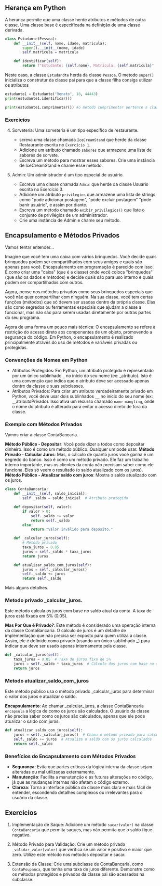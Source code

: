 ## Herança em Python

A herança permite que uma classe herde atributos e métodos de outra classe. Uma classe base é especificada na definição de uma classe derivada.

```python
class Estudante(Pessoa):
    def __init__(self, nome, idade, matricula):
        super().__init__(nome, idade)
        self.matricula = matricula

    def identificar(self):
        return f"Estudante: {self.nome}, Matrícula: {self.matricula}"
```

Neste caso, a classe `Estudandte` herda da classe `Pessoa`. O metodo `super()` inicializa o construtur da classe pai para que a classe filha consiga utilizar os atributos

```python
estudante1 = Estudante("Renato", 18, 44443)
print(estudante1.identificar())

print(estudante1.cumprimentar()) #o metodo cumprimentar pertence a classe Pessoa 
```

### Exercícios

4. Sorveteria: Uma sorveteria é um tipo específico de restaurante. 

    - screva uma classe chamada `IceCreamStand` que herde da classe Restaurante escrita no `Exercício 1`.
    - Adicione um atributo chamado `sabores` que armazene uma lista de sabores de sorvete. 
    - Escreva um método para mostrar esses sabores. Crie uma instância de IceCreamStand e chame esse método.

5. Admin: Um administrador é um tipo especial de usuário. 

    - Escreva uma classe chamada `Admin` que herde da classe Usuario escrita no Exercício 3.
    - Adicione um atributo `privilegios` que armazene uma lista de strings como "pode adicionar postagem", "pode excluir postagem" "pode banir usuário", e assim por diante. 
    - Escreva um método chamado `exibir_privilegios()` que liste o conjunto de privilégios de um administrador. 
    - Crie uma instância de Admin e chame seu método.

## Encapsulamento e Métodos Privados

Vamos tentar entender...

Imagine que você tem uma caixa com vários brinquedos. Você decide quais brinquedos podem ser compartilhados com seus amigos e quais são apenas para você. Encapsulamento em programação é parecido com isso. É como criar uma "caixa" (que é a classe) onde você coloca "brinquedos" (que são os dados e métodos) e decide quais são para uso interno e quais podem ser compartilhados com outros.

Agora, pense nos métodos privados como seus brinquedos especiais que você não quer compartilhar com ninguém. Na sua classe, você tem certas funções (métodos) que só devem ser usadas dentro da própria classe. Elas são como segredos ou ferramentas especiais que ajudam a classe a funcionar, mas não são para serem usadas diretamente por outras partes do seu programa.

Agora de uma forma um pouco mais técnica: O encapsulamento se refere à restrição do acesso direto aos componentes de um objeto, promovendo a segurança do código. Em Python, o encapsulamento é realizado principalmente através do uso de métodos e variáveis privadas ou protegidas.

### Convenções de Nomes em Python

- Atributos Protegidos: Em Python, um atributo protegido é representado por um único sublinhado `_` no início do seu nome (ex: _atributo). Isto é uma convenção que indica que o atributo deve ser acessado apenas dentro da classe e suas subclasses.
- Atributos Privados: Para criar um atributo verdadeiramente privado em Python, você deve usar dois sublinhados `__` no início do seu nome (ex: __atributoPrivado). Isso ativa um recurso chamado `name mangling`, onde o nome do atributo é alterado para evitar o acesso direto de fora da classe.

### Exemplo com Métodos Privados

Vamos criar a classe ContaBancaria.

**Método Público - Depositar**: Você pode dizer a todos como depositar dinheiro. Isso é como um método público. Qualquer um pode usar.
**Método Privado - Calcular Juros**: Mas, o cálculo de quanto juros você ganha é um segredo do banco. Isso é como um método privado. Ele faz um trabalho interno importante, mas os clientes da conta não precisam saber como ele funciona. Eles só veem o resultado (o saldo atualizado com os juros).
**Método Público - Atualizar saldo com juros**: Mostra o saldo atualizado com os juros.

```python
class ContaBancaria:
    def __init__(self, saldo_inicial):
        self._saldo = saldo_inicial  # Atributo protegido

    def depositar(self, valor):
        if valor > 0:
            self._saldo += valor
            return self._saldo
        else:
            return "Valor inválido para depósito."

    def _calcular_juros(self):
        # Método privado
        taxa_juros = 0.05
        juros = self._saldo * taxa_juros
        return juros

    def atualizar_saldo_com_juros(self):
        juros = self._calcular_juros()
        self._saldo += juros
        return self._saldo

```

Mais alguns detalhes.

### Metodo privado _calcular_juros.

Este método calcula os juros com base no saldo atual da conta. A taxa de juros está fixada em 5% (0.05). 

**Mas Por Que é Privado?**: Este método é considerado uma operação interna da classe ContaBancaria. O cálculo de juros é um detalhe de implementação que não precisa ser exposto para quem utiliza a classe. Assim, ele é definido como privado (usando um único sublinhado _) para indicar que deve ser usado apenas internamente pela classe.

```python
def _calcular_juros(self):
    taxa_juros = 0.05  # Taxa de juros fixa de 5%
    juros = self._saldo * taxa_juros  # Cálculo dos juros com base no saldo
    return juros
```

### Metodo atualizar_saldo_com_juros 

Este método público usa o método privado _calcular_juros para determinar o valor dos juros e atualizar o saldo.

**Encapsulamento**: Ao chamar _calcular_juros, a classe ContaBancaria `encapsula` a lógica de como os juros são calculados. O usuário da classe não precisa saber como os juros são calculados, apenas que ele pode atualizar o saldo com juros.

```python
def atualizar_saldo_com_juros(self):
    juros = self._calcular_juros()  # Chama o método privado para calcular os juros
    self._saldo += juros  # Atualiza o saldo com os juros calculados
    return self._saldo
```

### Benefícios do Encapsulamento com Métodos Privados

- **Segurança**: Evita que partes críticas da lógica interna da classe sejam alteradas ou mal utilizadas externamente.
- **Manutenção**: Facilita a manutenção e as futuras alterações no código, já que as mudanças internas não afetam o código externo.
- **Clareza**: Torna a interface pública da classe mais clara e mais fácil de entender, escondendo detalhes complexos ou irrelevantes para o usuário da classe.


## Exercícios

1. Implementação de Saque: Adicione um método `sacar(valor)` na classe `ContaBancaria` que permita saques, mas não permita que o saldo fique negativo.

2. Método Privado para Validação: Crie um método privado `_validar_valor(valor)` que verifica se um valor é positivo e maior que zero. Utilize este método nos métodos depositar e sacar.

3. Extensão da Classe: Crie uma subclasse de ContaBancaria, como `ContaPoupanca`, que tenha uma taxa de juros diferente. Demonstre como os métodos protegidos e privados da classe pai são acessados na subclasse.

